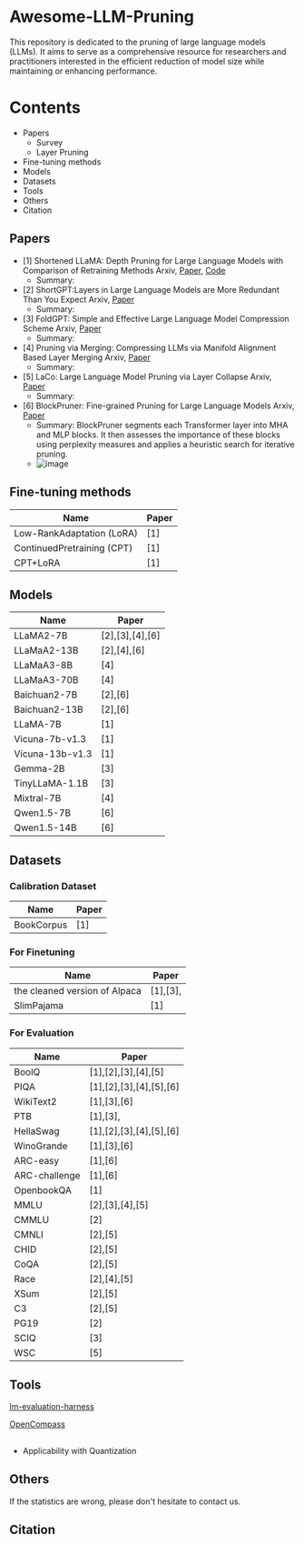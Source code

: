 # Awesome-LLM-Pruning

This repository is dedicated to the pruning of large language models (LLMs). It aims to serve as a comprehensive resource for researchers and practitioners interested in the efficient reduction of model size while maintaining or enhancing performance.

# Contents
- Papers
  - Survey
  - Layer Pruning
- Fine-tuning methods
- Models
- Datasets 
- Tools
- Others
- Citation


## Papers


- [1] Shortened LLaMA: Depth Pruning for Large Language Models with Comparison of Retraining Methods
  Arxiv, [Paper](https://arxiv.org/pdf/2402.02834), [Code](https://github.com/Nota-NetsPresso/shortened-llm)
  - Summary: 
- [2] ShortGPT:Layers in Large Language Models are More Redundant Than You Expect
  Arxiv, [Paper](https://arxiv.org/pdf/2403.03853)
  - Summary: 
- [3] FoldGPT: Simple and Effective Large Language Model Compression Scheme
  Arxiv, [Paper](https://arxiv.org/pdf/2407.00928)
  - Summary: 
- [4] Pruning via Merging: Compressing LLMs via Manifold Alignment Based Layer Merging
  Arxiv, [Paper](https://arxiv.org/pdf/2406.16330)
  - Summary: 
- [5] LaCo: Large Language Model Pruning via Layer Collapse
  Arxiv, [Paper](https://arxiv.org/pdf/2402.11187)
  - Summary:
- [6] BlockPruner: Fine-grained Pruning for Large Language Models
  Arxiv, [Paper](https://arxiv.org/pdf/2406.10594)
  - Summary: BlockPruner segments each Transformer layer into MHA and MLP blocks. It then assesses the importance of these blocks using perplexity measures and applies a heuristic search for iterative pruning.
  - ![image](https://github.com/user-attachments/assets/a4049ddb-6d35-4667-8706-050c6c709ee5)


  
## Fine-tuning methods
| Name     | Paper         |
|----------|--------------|
| Low-RankAdaptation (LoRA)    | [1]   | 
| ContinuedPretraining (CPT)    | [1]   | 
| CPT+LoRA    | [1]   | 
 

## Models
| Name     | Paper         |
|----------|--------------|
| LLaMA2-7B    | [2],[3],[4],[6]  | 
| LLaMaA2-13B      | [2],[4],[6]    |
| LLaMaA3-8B      | [4]     |
| LLaMaA3-70B      | [4]     |
| Baichuan2-7B   |   [2],[6]           |
| Baichuan2-13B   |   [2],[6]           |
| LLaMA-7B    | [1]    | 
| Vicuna-7b-v1.3    | [1]    | 
| Vicuna-13b-v1.3    | [1]    | 
| Gemma-2B |  [3] |
| TinyLLaMA-1.1B |  [3] |
| Mixtral-7B      | [4]     |
| Qwen1.5-7B      | [6]     |
| Qwen1.5-14B      | [6]     |

## Datasets 
### Calibration Dataset
| Name     | Paper         |
|----------|--------------|
| BookCorpus   | [1]    | 

### For Finetuning
| Name     | Paper         |
|----------|--------------|
| the cleaned version of Alpaca  |   [1],[3],  |
| SlimPajama      |   [1]   |

### For Evaluation
| Name     | Paper         |
|----------|--------------|
| BoolQ   |  [1],[2],[3],[4],[5]   | 
| PIQA    |    [1],[2],[3],[4],[5],[6] |
| WikiText2   |   [1],[3],[6]  |
| PTB  |   [1],[3],  |
| HellaSwag |    [1],[2],[3],[4],[5],[6]  |
| WinoGrande |   [1],[3],[6]   |
| ARC-easy |   [1],[6]   |
| ARC-challenge |   [1],[6]   |
| OpenbookQA |   [1]   |
| MMLU |   [2],[3],[4],[5]  |
| CMMLU |   [2]   |
| CMNLI |   [2],[5]   |
| CHID |   [2],[5]   |
| CoQA |   [2],[5]   |
| Race |   [2],[4],[5]   |
| XSum |   [2],[5]   |
| C3 |   [2],[5]   |
| PG19 |   [2]   |
| SCIQ |   [3]   |
| WSC |   [5]   |

## Tools
[lm-evaluation-harness](https://github.com/EleutherAI/lm-evaluation-harness)

[OpenCompass](https://github.com/open-compass/opencompass)


## 
- Applicability with Quantization

## Others
If the statistics are wrong, please don't hesitate to contact us.

## Citation







